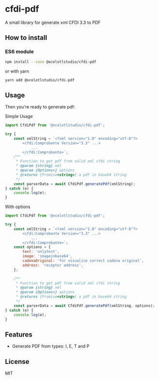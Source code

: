 # cfdi-pdf

A small library for generate xml CFDI 3.3 to PDF

## How to install

### ES6 module

```bash
npm install --save @ocelotlstudio/cfdi-pdf
```

or with yarn

```bash
yarn add @ocelotlstudio/cfdi-pdf
```

## Usage

Then you're ready to generate pdf:

Simple Usage

```javascript
import CfdiPdf from '@ocelotlstudio/cfdi-pdf';

try {
    const xmlString = `<?xml version="1.0" encoding="utf-8"?>
        <cfdi:Comprobante Version="3.3" ...>
            ...
        </cfdi:Comprobante>`;
    /**
     * Function to get pdf from valid xml cfdi string
     * @param {string} xml
     * @param {Options=} options
     * @returns {Promise<string>} a pdf in base64 string
     */
    const parserData = await CfdiPdf.generatePdf(xmlString);
} catch (e) {
    console.log(e);
}
```

With options

```javascript
import CfdiPdf from '@ocelotlstudio/cfdi-pdf';

try {
    const xmlString = `<?xml version="1.0" encoding="utf-8"?>
        <cfdi:Comprobante Version="3.3" ...>
            ...
        </cfdi:Comprobante>`;
    const options = {
        text: 'onlytest',
        image: 'imageinbase64',
        cadenaOriginal: 'for visualice correct cadena original',
        address: 'receptor address',
    };

    /**
     * Function to get pdf from valid xml cfdi string
     * @param {string} xml
     * @param {Options=} options
     * @returns {Promise<string>} a pdf in base64 string
     */
    const parserData = await CfdiPdf.generatePdf(xmlString, options);
} catch (e) {
    console.log(e);
}
```

## Features

-   Generate PDF from types: I, E, T and P

## License

MIT
